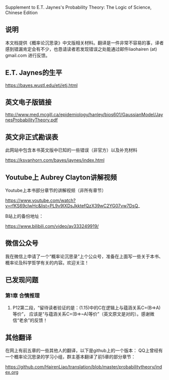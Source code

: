 Supplement to E.T. Jaynes's Probability Theory: The Logic of Science, Chinese Edition

## 说明

本文档提供《概率论沉思录》中文版相关材料。翻译是一件非常不容易的事，译者感到错漏肯定会有不少，也恳请读者若发现错误之处能通过邮件liaohairen (at) gmail.com 进行反馈。

## E.T. Jaynes的生平

https://bayes.wustl.edu/etj/etj.html

## 英文电子版链接

http://www.med.mcgill.ca/epidemiology/hanley/bios601/GaussianModel/JaynesProbabilityTheory.pdf 


## 英文非正式勘误表

此网站中包含本书英文版中已知的一些错误（非官方）以及补充材料

https://ksvanhorn.com/bayes/jaynes/index.html


## Youtube上 Aubrey Clayton讲解视频

Youtube上本书部分章节的讲解视频（非所有章节）

https://www.youtube.com/watch?v=rfKS69cIwHc&list=PL9v9IXDsJkktefQzX39wC2YG07vw7DsQ_ 

B站上的备份地址：

https://www.bilibili.com/video/av333249919/  

## 微信公众号

我在微信上申请了一个“概率论沉思录”上个公众号，准备在上面写一些关于本书、概率论及科学哲学有关的内容。欢迎关注！

## 已发现问题

### 第1章 合情推理

1. P12第二段，“留待读者验证的是：(1.15)中的C在逻辑上与蕴涵关系C=(B=>A)等价”， 应该是“与蕴涵关系C=(B=>~A)等价”（英文原文是对的）。感谢微信“老余”的反馈！



##  其他翻译
在网上有前五章的一些其他人的翻译，以下是github上的一个版本：
QQ上曾经有一个概率论沉思录的学习小组，群主基本翻译了前5章的部分章节：

https://github.com/HairenLiao/translation/blob/master/probabilitytheory/index.org


